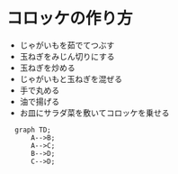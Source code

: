 # コロッケの作り方

 * じゃがいもを茹でてつぶす
 * 玉ねぎをみじん切りにする
 * 玉ねぎを炒める
 * じゃがいもと玉ねぎを混ぜる
 * 手で丸める
 * 油で揚げる
 * お皿にサラダ菜を敷いてコロッケを乗せる

```mermaid
  graph TD;
      A-->B;
      A-->C;
      B-->D;
      C-->D;
```
